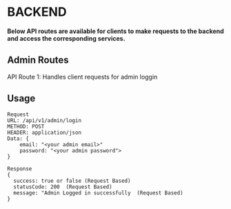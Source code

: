 # BACKEND
**Below API routes are available for clients to make requests to the backend and access the corresponding services.**
## Admin Routes

API Route 1: Handles client requests for admin loggin 
## Usage
``` base
Request
URL: /api/v1/admin/login
METHOD: POST
HEADER: application/json
Data: {
    email: "<your admin email>"
    password: "<your admin password">
}

Response
{
  success: true or false (Request Based)
  statusCode: 200  (Request Based)
  message: "Admin Logged in successfully  (Request Based)
}
```

